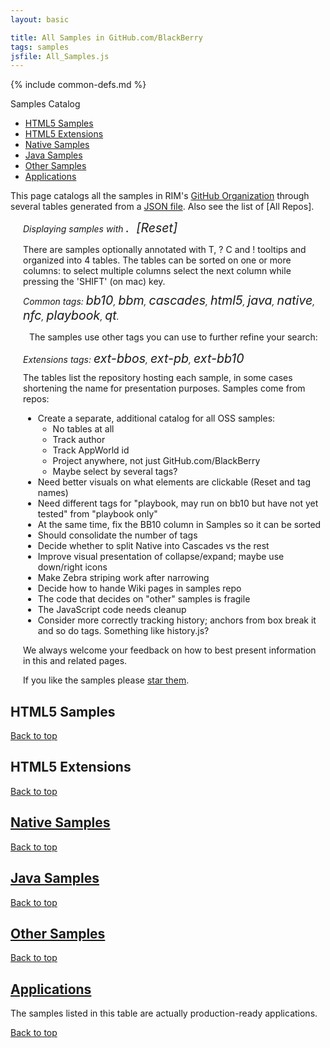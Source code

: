 ```yaml
---
layout: basic

title: All Samples in GitHub.com/BlackBerry
tags: samples
jsfile: All_Samples.js
---
```

{% include common-defs.md %}

<div id='right'>
<div class='caption'>Samples Catalog</div>
<ul>
<li><a href="#samplesHtml5">HTML5 Samples</a></li>
<li><a href="#extensionsHtml5">HTML5 Extensions</a></li>
<li><a href="#samplesNative">Native Samples</a></li>
<li><a href="#samplesJava">Java Samples</a></li>
<li><a href="#samplesServer">Other Samples</a></li>
<li><a href="#allApps">Applications</a></li>
</ul>
</div>

This page catalogs all the samples in RIM's
[GitHub Organization](http://github.com/blackberry)
through several tables generated from a [JSON file](All_Samples.json).
Also see the list of [All Repos].

<p style="margin-left: 20px;"><em>Displaying
<span style='font-size:140%;' id='narrow-samplecount'><!-- dynamic content --></span> samples
with
<span style='font-size:140%;'><span id='narrow-currenttag'><!-- dynamic content --></span>.&nbsp;&nbsp;<span id='showAllSamples'>[Reset]</span></span></em>
</p>

<div style="margin-top:10px;" class="collapsable" elabel="Table, Tooltips and Sorting" clabel="Table, Tooltips and Sorting">
</div>
<div style="margin-top: 2px; margin-left:20px;">
There are <span id="stats-samplecount"><!-- dynamic content --></span> samples
optionally annotated with
<span class="question" tip="A list of 'tags' characterizing this sample">T</span>, 
<span class="question" tip="Extra details on the sample">?</span>
<span class="question" tip="This entry stands for a collection of samples">C</span>
and
<span class="warning" tip="Issues to resolve">!</span> tooltips
and organized into 4 tables.
The tables can be sorted on one or more columns: to select multiple
columns select the next column while pressing the 'SHIFT' (on mac) key.
</div>

<div clabel='Find using Tags' elabel='Find using Tags' class='collapsable' style='margin-top:10px;'>
</div>
<div style='margin-top: 2px; margin-left:20px;'>
<em>Common tags:
<span class='tagfilter' style='font-size:140%'><em>bb10</em></span>,
<span class='tagfilter' style='font-size:140%'><em>bbm</em></span>,
<span class='tagfilter' style='font-size:140%'><em>cascades</em></span>,
<span class='tagfilter' style='font-size:140%'><em>html5</em></span>,
<span class='tagfilter' style='font-size:140%'><em>java</em></span>,
<span class='tagfilter' style='font-size:140%'><em>native</em></span>,
<span class='tagfilter' style='font-size:140%'><em>nfc</em></span>,
<span class='tagfilter' style='font-size:140%'><em>playbook</em></span>,
<span class='tagfilter' style='font-size:140%'><em>qt</em></span>.
</em>
<div elabel="More Tags" clabel="More Tags" class="collapsable" style="margin-top:10px;">
</div>
<div style="margin-left:+10px;">
<p>
The samples use
<span id='stats-tagcount'><!-- dynamic content --></span> other tags you can use to further refine your search:<div id='tagList'>
</div>
</p>
</div>
</div>

<div clabel='Find Extensions' elabel='Find Extensions' class='collapsable' style='margin-top:10px;'>
</div>
<div style='margin-top: 2px; margin-left:20px;'>
<em>Extensions tags:
<span class='tagfilter' style='font-size:140%'><em>ext-bbos</em></span>,
<span class='tagfilter' style='font-size:140%'><em>ext-pb</em></span>,
<span class='tagfilter' style='font-size:140%'><em>ext-bb10</em></span>
</em>
</div>


<div style="margin-top:10px;" class='collapsable' clabel="Repositories" elabel="Repositories">
</div>
<div style="margin-top: 2px; margin-left:20px;">
<p style="margin-top: 2px;">The tables list the repository hosting each sample, in some cases
shortening the name for presentation purposes.
Samples come from <span id='stats-repocount'><!-- dynamic content --></span> repos:
</p>
<p><div id='repoList'><!-- dynamic content --></div></p>
</div>

<div style="margin-top:10px;" class='collapsable' clabel="Feedback and Todo" elabel="Feedback and Todo">
<!-- dynamic content -->
</div>
<div style="margin-top:2px; margin-left:20px;">
<ul>
<li>Create a separate, additional catalog for all OSS samples:
<ul>
<li>No tables at all</li>
<li>Track author</li>
<li>Track AppWorld id</li>
<li>Project anywhere, not just GitHub.com/BlackBerry</li>
<li>Maybe select by several tags?</li>
</ul>
</li>
<li>Need better visuals on what elements are clickable (Reset and tag names)</li>
<li>Need different tags for "playbook, may run on bb10 but have not yet tested" from "playbook only"</li>
<li>At the same time, fix the BB10 column in Samples so it can be sorted</li>
<li>Should consolidate the number of tags</li>
<li>Decide whether to split Native into Cascades vs the rest</li>
<li>Improve visual presentation of collapse/expand; maybe use down/right icons</li>
<li>Make Zebra striping work after narrowing</li>
<li>Decide how to hande Wiki pages in samples repo</li>
<li>The code that decides on "other" samples is fragile</li>
<li>The JavaScript code needs cleanup</li>
<li>Consider more correctly tracking history; anchors from box break it and so do tags.  Something like history.js?</li>
</ul>

<p>
We always welcome your feedback on how to best present information in this and related pages.
</p>
</div>

<p style='margin-left: 20px;'>If you like the samples please <a href='https://github.com/blog/1204-notifications-stars'>star them</a>.</p>


<div class="dynContent">
<div id="samplesHtml5">
<a name="samplesHtml5"><h2>HTML5 Samples</h2></a>
</div>

<a href="#top">Back to top</a>
</div>

<div class="dynContent">
<div id="extensionsHtml5">
<a name="extensionsHtml5"><h2>HTML5 Extensions</h2></a>
</div>

<a href="#top">Back to top</a>
</div>

<div class="dynContent">
<div id="samplesNative">
<a href="samplesNative"><h2>Native Samples</h2></a>
</div>

<a href="#top">Back to top</a>
</div>

<div class="dynContent">
<div id="samplesJava">
<a href="samplesJava"><h2>Java Samples</h2></a>
</div>

<a href="#top">Back to top</a>
</div>

<div class="dynContent">
<div id="samplesOther">
<a href="samplesOther"><h2>Other Samples</h2></a>
</div>

<a href="#top">Back to top</a>
</div>

<div class="dynContent">
<div id="allApps">
<a href="allApps"><h2>Applications</h2></a>

<p>
The samples listed in this table are actually production-ready applications.
</p>

</div>


<a href="#top">Back to top</a>
</div>
